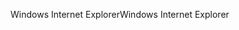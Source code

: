 <span data-ttu-id="7519a-101">Windows Internet Explorer</span><span class="sxs-lookup"><span data-stu-id="7519a-101">Windows Internet Explorer</span></span>